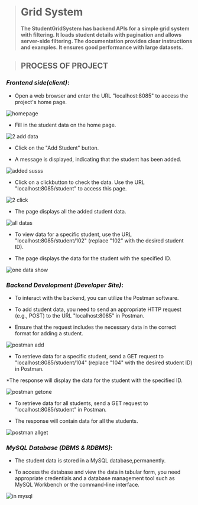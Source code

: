 ># Grid System
> **The StudentGridSystem has backend APIs for a simple grid system with filtering.
It loads student details with pagination and allows server-side filtering. The documentation provides clear instructions and examples.
It ensures good performance with large datasets.** 



>## PROCESS OF PROJECT

### *Frontend side(client)*:

 * Open a web browser and enter the URL "localhost:8085" to access the project's home page.

![homepage](https://github.com/tkmourya/KinaraCapitalassignment/assets/132468329/79173d5c-319c-4e23-98b3-0fc914f82a0d)

* Fill in the student data on the home page.

![2 add data](https://github.com/tkmourya/KinaraCapitalassignment/assets/132468329/f70ffcd4-a299-4638-832d-f1c20df6c443)

* Click on the "Add Student" button.

* A message is displayed, indicating that the student has been added.


![added susss](https://github.com/tkmourya/KinaraCapitalassignment/assets/132468329/0cbe34a6-317c-4875-b736-e6425f875ff6)

* Click on a clickbutton to check the data. Use the URL "localhost:8085/student" to access this page.

![2 click](https://github.com/tkmourya/KinaraCapitalassignment/assets/132468329/4f071d62-751f-4020-82c2-6ccb0fbe964d)

* The page displays all the added student data.

![all datas](https://github.com/tkmourya/KinaraCapitalassignment/assets/132468329/3f789628-7ad1-40bc-aefc-0e0da1e1932e)

* To view data for a specific student, use the URL "localhost:8085/student/102" (replace "102" with the desired student ID).

* The page displays the data for the student with the specified ID.

![one data show](https://github.com/tkmourya/KinaraCapitalassignment/assets/132468329/b27f0229-df67-47ec-97a7-00f538a91848)

### *Backend Development (Developer Site)*:

* To interact with the backend, you can utilize the Postman software.

* To add student data, you need to send an appropriate HTTP request (e.g., POST) to the URL "localhost:8085" in Postman.

* Ensure that the request includes the necessary data in the correct format for adding a student.

![postman add](https://github.com/tkmourya/KinaraCapitalassignment/assets/132468329/3af5e561-7ff2-499e-b909-51465daad18e)

* To retrieve data for a specific student, send a GET request to "localhost:8085/student/104" (replace "104" with the desired student ID) in Postman.

*The response will display the data for the student with the specified ID.

![postman getone](https://github.com/tkmourya/KinaraCapitalassignment/assets/132468329/7dfd869a-4eb4-456a-b151-c7da07dd8446)

* To retrieve data for all students, send a GET request to "localhost:8085/student" in Postman.

* The response will contain data for all the students.

![postman allget](https://github.com/tkmourya/KinaraCapitalassignment/assets/132468329/ea36642f-3497-4023-b447-f847a636ebe6)

### *MySQL Database (DBMS & RDBMS)*:

* The student data is stored in a MySQL database,permanently.

* To access the database and view the data in tabular form, you need appropriate credentials and a database management tool such as MySQL Workbench or the command-line interface.

![in mysql](https://github.com/tkmourya/KinaraCapitalassignment/assets/132468329/d67d27e3-9178-49b0-b0b4-33e0a852b19f)
